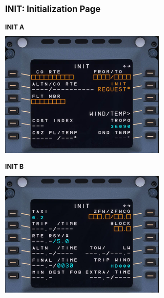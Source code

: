 # INIT: Initialization Page

## INIT A

![mcdu-009.jpg](../../assets/a32nx-briefing/mcdu/init-a-page.jpg)

## INIT B

![mcdu-021.jpg](../../assets/a32nx-briefing/mcdu/init-b-page.jpg)
